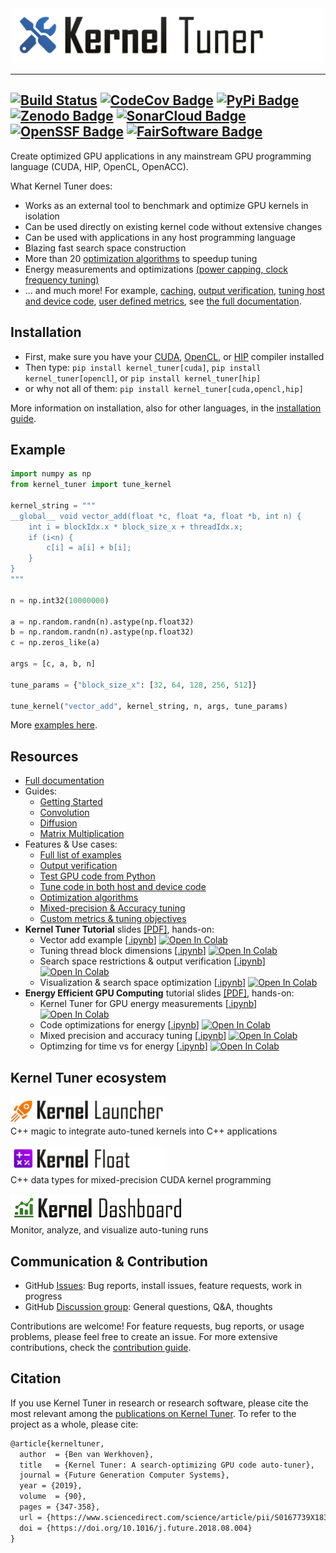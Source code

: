 

<div align="center">
  <img width="500px" src="doc/images/KernelTuner-logo.png"/>
</div>

---
[![Build Status](https://github.com/KernelTuner/kernel_tuner/actions/workflows/build-test-python-package.yml/badge.svg)](https://github.com/KernelTuner/kernel_tuner/actions/workflows/build-test-python-package.yml)
[![CodeCov Badge](https://codecov.io/gh/KernelTuner/kernel_tuner/branch/master/graph/badge.svg)](https://codecov.io/gh/KernelTuner/kernel_tuner)
[![PyPi Badge](https://img.shields.io/pypi/v/kernel_tuner.svg?colorB=blue)](https://pypi.python.org/pypi/kernel_tuner/)
[![Zenodo Badge](https://zenodo.org/badge/54894320.svg)](https://zenodo.org/badge/latestdoi/54894320)
[![SonarCloud Badge](https://sonarcloud.io/api/project_badges/measure?project=KernelTuner_kernel_tuner&metric=alert_status)](https://sonarcloud.io/dashboard?id=KernelTuner_kernel_tuner)
[![OpenSSF Badge](https://bestpractices.coreinfrastructure.org/projects/6573/badge)](https://bestpractices.coreinfrastructure.org/projects/6573)
[![FairSoftware Badge](https://img.shields.io/badge/fair--software.eu-%E2%97%8F%20%20%E2%97%8F%20%20%E2%97%8F%20%20%E2%97%8F%20%20%E2%97%8F-green)](https://fair-software.eu)
---


Create optimized GPU applications in any mainstream GPU 
programming language (CUDA, HIP, OpenCL, OpenACC).

What Kernel Tuner does:

- Works as an external tool to benchmark and optimize GPU kernels in isolation
- Can be used directly on existing kernel code without extensive changes 
- Can be used with applications in any host programming language
- Blazing fast search space construction
- More than 20 [optimization algorithms](https://kerneltuner.github.io/kernel_tuner/stable/optimization.html) to speedup tuning
- Energy measurements and optimizations [(power capping, clock frequency tuning)](https://arxiv.org/abs/2211.07260)
- ... and much more! For example, [caching](https://kerneltuner.github.io/kernel_tuner/stable/cache_files.html), [output verification](https://kerneltuner.github.io/kernel_tuner/stable/correctness.html), [tuning host and device code](https://kerneltuner.github.io/kernel_tuner/stable/hostcode.html), [user defined metrics](https://kerneltuner.github.io/kernel_tuner/stable/metrics.html), see [the full documentation](https://kerneltuner.github.io/kernel_tuner/stable/index.html).



## Installation

- First, make sure you have your [CUDA](https://kerneltuner.github.io/kernel_tuner/stable/install.html#cuda-and-pycuda), [OpenCL](https://kerneltuner.github.io/kernel_tuner/stable/install.html#opencl-and-pyopencl), or [HIP](https://kerneltuner.github.io/kernel_tuner/stable/install.html#hip-and-pyhipl) compiler installed
- Then type: `pip install kernel_tuner[cuda]`, `pip install kernel_tuner[opencl]`, or `pip install kernel_tuner[hip]`
- or why not all of them: `pip install kernel_tuner[cuda,opencl,hip]`

More information on installation, also for other languages, in the [installation guide](http://kerneltuner.github.io/kernel_tuner/stable/install.html).

## Example

```python
import numpy as np
from kernel_tuner import tune_kernel

kernel_string = """
__global__ void vector_add(float *c, float *a, float *b, int n) {
    int i = blockIdx.x * block_size_x + threadIdx.x;
    if (i<n) {
        c[i] = a[i] + b[i];
    }
}
"""

n = np.int32(10000000)

a = np.random.randn(n).astype(np.float32)
b = np.random.randn(n).astype(np.float32)
c = np.zeros_like(a)

args = [c, a, b, n]

tune_params = {"block_size_x": [32, 64, 128, 256, 512]}

tune_kernel("vector_add", kernel_string, n, args, tune_params)
```

More [examples here](https://kerneltuner.github.io/kernel_tuner/stable/examples.html).

## Resources

- [Full documentation](https://kerneltuner.github.io/kernel_tuner/stable/)
- Guides:
  - [Getting Started](https://kerneltuner.github.io/kernel_tuner/stable/quickstart.html)
  - [Convolution](https://kerneltuner.github.io/kernel_tuner/stable/convolution.html)
  - [Diffusion](https://kerneltuner.github.io/kernel_tuner/stable/diffusion.html)
  - [Matrix Multiplication](https://kerneltuner.github.io/kernel_tuner/stable/matrix_multiplication.html)
- Features & Use cases:
  - [Full list of examples](https://kerneltuner.github.io/kernel_tuner/stable/examples.html)
  - [Output verification](https://kerneltuner.github.io/kernel_tuner/stable/correctness.html)
  - [Test GPU code from Python](https://github.com/KernelTuner/kernel_tuner/blob/master/examples/cuda/test_vector_add.py)
  - [Tune code in both host and device code](https://kerneltuner.github.io/kernel_tuner/stable/hostcode.html)
  - [Optimization algorithms](https://kerneltuner.github.io/kernel_tuner/stable/optimization.html)
  - [Mixed-precision & Accuracy tuning](https://github.com/KernelTuner/kernel_tuner/blob/master/examples/cuda/accuracy.py)
  - [Custom metrics & tuning objectives](https://kerneltuner.github.io/kernel_tuner/stable/metrics.html)
- **Kernel Tuner Tutorial** slides [[PDF]](https://github.com/KernelTuner/kernel_tuner_tutorial/blob/master/slides/2022_SURF/SURF22-Kernel-Tuner-Tutorial.pdf), hands-on:
  - Vector add example [[.ipynb](https://github.com/KernelTuner/kernel_tuner_tutorial/blob/master/hands-on/cuda/00_Kernel_Tuner_Introduction.ipynb)] [![Open In Colab](https://colab.research.google.com/assets/colab-badge.svg)](https://colab.research.google.com/github/KernelTuner/kernel_tuner_tutorial/blob/master/hands-on/cuda/00_Kernel_Tuner_Introduction.ipynb)
  - Tuning thread block dimensions [[.ipynb](https://github.com/KernelTuner/kernel_tuner_tutorial/blob/master/hands-on/cuda/01_Kernel_Tuner_Getting_Started.ipynb)] [![Open In Colab](https://colab.research.google.com/assets/colab-badge.svg)](https://colab.research.google.com/github/KernelTuner/kernel_tuner_tutorial/blob/master/hands-on/cuda/01_Kernel_Tuner_Getting_Started.ipynb)
  - Search space restrictions & output verification [[.ipynb](https://github.com/KernelTuner/kernel_tuner_tutorial/blob/master/hands-on/cuda/02_Kernel_Tuner_Intermediate.ipynb)] [![Open In Colab](https://colab.research.google.com/assets/colab-badge.svg)](https://colab.research.google.com/github/KernelTuner/kernel_tuner_tutorial/blob/master/hands-on/cuda/02_Kernel_Tuner_Intermediate.ipynb)
  - Visualization & search space optimization [[.ipynb](https://github.com/KernelTuner/kernel_tuner_tutorial/blob/master/hands-on/cuda/03_Kernel_Tuner_Advanced.ipynb)] [![Open In Colab](https://colab.research.google.com/assets/colab-badge.svg)](https://colab.research.google.com/github/KernelTuner/kernel_tuner_tutorial/blob/master/hands-on/cuda/03_Kernel_Tuner_Advanced.ipynb)
- **Energy Efficient GPU Computing** tutorial slides [[PDF]](https://github.com/KernelTuner/kernel_tuner_tutorial/blob/master/slides/2023_Supercomputing/SC23.pdf), hands-on:
  - Kernel Tuner for GPU energy measurements [[.ipynb](https://github.com/KernelTuner/kernel_tuner_tutorial/blob/master/energy/00_Kernel_Tuner_Introduction.ipynb)] [![Open In Colab](https://colab.research.google.com/assets/colab-badge.svg)](https://colab.research.google.com/github/KernelTuner/kernel_tuner_tutorial/blob/master/energy/00_Kernel_Tuner_Introduction.ipynb)
  - Code optimizations for energy [[.ipynb](https://github.com/KernelTuner/kernel_tuner_tutorial/blob/master/energy/01_Code_Optimizations_for_Energy.ipynb)] [![Open In Colab](https://colab.research.google.com/assets/colab-badge.svg)](https://colab.research.google.com/github/KernelTuner/kernel_tuner_tutorial/blob/master/energy/01_Code_Optimizations_for_Energy.ipynb)
  - Mixed precision and accuracy tuning [[.ipynb](https://github.com/KernelTuner/kernel_tuner_tutorial/blob/master/energy/02_Mixed_precision_programming.ipynb)] [![Open In Colab](https://colab.research.google.com/assets/colab-badge.svg)](https://colab.research.google.com/github/KernelTuner/kernel_tuner_tutorial/blob/master/energy/02_Mixed_precision_programming.ipynb)
  - Optimzing for time vs for energy [[.ipynb](https://github.com/KernelTuner/kernel_tuner_tutorial/blob/master/energy/03_energy_efficient_computing.ipynb)] [![Open In Colab](https://colab.research.google.com/assets/colab-badge.svg)](https://colab.research.google.com/github/KernelTuner/kernel_tuner_tutorial/blob/master/energy/03_energy_efficient_computing.ipynb)


## Kernel Tuner ecosystem

<img width="250px" src="doc/images/kernel_launcher.png"/><br />C++ magic to integrate auto-tuned kernels into C++ applications 

<img width="250px" src="doc/images/kernel_float.png"/><br />C++ data types for mixed-precision CUDA kernel programming

<img width="275px" src="doc/images/kernel_dashboard.png"/><br />Monitor, analyze, and visualize auto-tuning runs


## Communication & Contribution

- GitHub [Issues](https://github.com/KernelTuner/kernel_tuner/issues): Bug reports, install issues, feature requests, work in progress
- GitHub [Discussion group](https://github.com/orgs/KernelTuner/discussions): General questions, Q&A, thoughts

Contributions are welcome! For feature requests, bug reports, or usage problems, please feel free to create an issue.
For more extensive contributions, check the [contribution guide](http://kerneltuner.github.io/kernel_tuner/stable/contributing.html).

## Citation

If you use Kernel Tuner in research or research software, please cite the most relevant among the [publications on Kernel 
Tuner](https://kerneltuner.github.io/kernel_tuner/stable/#citation). To refer to the project as a whole, please cite:

```latex
@article{kerneltuner,
  author  = {Ben van Werkhoven},
  title   = {Kernel Tuner: A search-optimizing GPU code auto-tuner},
  journal = {Future Generation Computer Systems},
  year = {2019},
  volume  = {90},
  pages = {347-358},
  url = {https://www.sciencedirect.com/science/article/pii/S0167739X18313359},
  doi = {https://doi.org/10.1016/j.future.2018.08.004}
}
```

